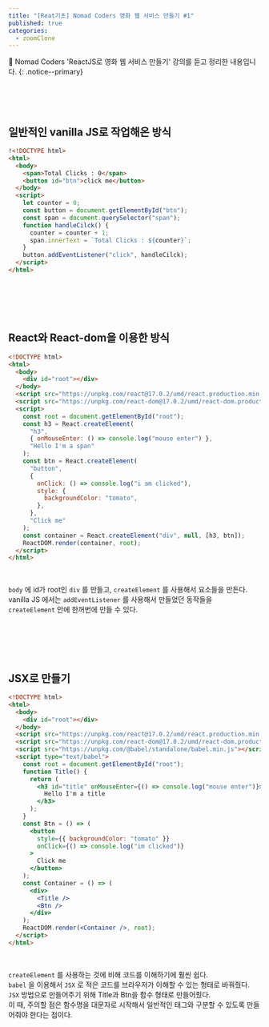 ```yaml
---
title: "[Reat기초] Nomad Coders 영화 웹 서비스 만들기 #1"
published: true
categories:
  - zoomClone
---
```


📑 Nomad Coders 'ReactJS로 영화 웹 서비스 만들기' 강의를 듣고 정리한 내용입니다.
{: .notice--primary}

<br><br><br>

## 일반적인 vanilla JS로 작업해온 방식

```html
!<!DOCTYPE html>
<html>
  <body>
    <span>Total Clicks : 0</span>
    <button id="btn">click me</button>
  </body>
  <script>
    let counter = 0;
    const button = document.getElementById("btn");
    const span = document.querySelector("span");
    function handleCilck() {
      counter = counter + 1;
      span.innerText = `Total Clicks : ${counter}`;
    }
    button.addEventListener("click", handleCilck);
  </script>
</html>
```

<br><br><br><br>

## React와 React-dom을 이용한 방식

```html
<!DOCTYPE html>
<html>
  <body>
    <div id="root"></div>
  </body>
  <script src="https://unpkg.com/react@17.0.2/umd/react.production.min.js"></script>
  <script src="https://unpkg.com/react-dom@17.0.2/umd/react-dom.production.min.js"></script>
  <script>
    const root = document.getElementById("root");
    const h3 = React.createElement(
      "h3",
      { onMouseEnter: () => console.log("mouse enter") },
      "Hello I'm a span"
    );
    const btn = React.createElement(
      "button",
      {
        onClick: () => console.log("i am clicked"),
        style: {
          backgroundColor: "tomato",
        },
      },
      "Click me"
    );
    const container = React.createElement("div", null, [h3, btn]);
    ReactDOM.render(container, root);
  </script>
</html>
```

<br>

`body` 에 id가 root인 `div` 를 만들고, `createElement` 를 사용해서 요소들을 만든다.<br>vanilla JS 에서는 `addEventListener` 를 사용해서 만들었던 동작들을 `createElement` 안에 한꺼번에 만들 수 있다.

<br><br><br><br>

## JSX로 만들기

```html
<!DOCTYPE html>
<html>
  <body>
    <div id="root"></div>
  </body>
  <script src="https://unpkg.com/react@17.0.2/umd/react.production.min.js"></script>
  <script src="https://unpkg.com/react-dom@17.0.2/umd/react-dom.production.min.js"></script>
  <script src="https://unpkg.com/@babel/standalone/babel.min.js"></script>
  <script type="text/babel">
    const root = document.getElementById("root");
    function Title() {
      return (
        <h3 id="title" onMouseEnter={() => console.log("mouse enter")}>
          Hello I'm a title
        </h3>
      );
    }
    const Btn = () => (
      <button
        style={{ backgroundColor: "tomato" }}
        onClick={() => console.log("im clicked")}
      >
        Click me
      </button>
    );
    const Container = () => (
      <div>
        <Title />
        <Btn />
      </div>
    );
    ReactDOM.render(<Container />, root);
  </script>
</html>
```

<br>

`createElement` 를 사용하는 것에 비해 코드를 이해하기에 훨씬 쉽다.<br>`babel` 을 이용해서 `JSX` 로 적은 코드를 브라우저가 이해할 수 있는 형태로 바꿔줬다.<br>`JSX` 방법으로 만들어주기 위해 Title과 Btn을 함수 형태로 만들어줬다.<br>이 때, 주의할 점은 함수명을 대문자로 시작해서 일반적인 태그와 구분할 수 있도록 만들어줘야 한다는 점이다.

<br><br><br><br>
